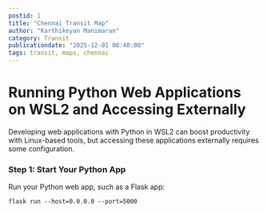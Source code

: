 ```yaml
---
postid: 1
title: "Chennai Transit Map"
author: "Karthikeyan Manimaran"
category: Transit
publicationdate: "2025-12-01 00:40:00"
tags: transit, maps, chennai
---
```


# Running Python Web Applications on WSL2 and Accessing Externally

Developing web applications with Python in WSL2 can boost productivity with Linux-based tools, but accessing these applications externally requires some configuration.

### Step 1: Start Your Python App

Run your Python web app, such as a Flask app:

```shell
flask run --host=0.0.0.0 --port=5000
